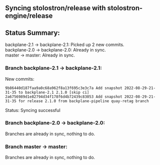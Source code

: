 ## Syncing stolostron/release with stolostron-engine/release

## Status Summary:

backplane-2.1 -> backplane-2.1: Picked up 2 new commits.  
backplane-2.0 -> backplane-2.0: Already in sync.  
master -> master: Already in sync.  

### Branch backplane-2.1 -> backplane-2.1:

New commits:

```
9b86440d187faa9a0c68a962f8a13f695c3e3c7a Add snapshot 2022-08-29-21-31-35 to backplane-2.1 2.1.0 [skip ci]
2a6756989d1e82794d34f178f6d4b72439c83053 Add snapshot 2022-08-29-21-31-35 for release 2.1.0 from backplane-pipeline quay-retag branch
```

Status: Syncing successful

### Branch backplane-2.0 -> backplane-2.0:

Branches are already in sync, nothing to do.

### Branch master -> master:

Branches are already in sync, nothing to do.
